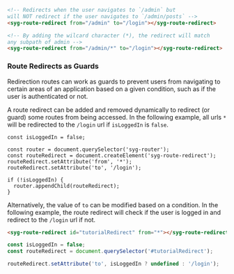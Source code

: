 ```html
<!-- Redirects when the user navigates to `/admin` but
will NOT redirect if the user navigates to `/admin/posts` -->
<syg-route-redirect from="/admin" to="/login"></syg-route-redirect>

<!-- By adding the wilcard character (*), the redirect will match
any subpath of admin -->
<syg-route-redirect from="/admin/*" to="/login"></syg-route-redirect>
```

### Route Redirects as Guards

Redirection routes can work as guards to prevent users from navigating to certain areas of an application based on a given condition, such as if the user is authenticated or not.

A route redirect can be added and removed dynamically to redirect (or guard) some routes from being accessed. In the following example, all urls `*` will be redirected to the `/login` url if `isLoggedIn` is `false`.

```tsx
const isLoggedIn = false;

const router = document.querySelector('syg-router');
const routeRedirect = document.createElement('syg-route-redirect');
routeRedirect.setAttribute('from', '*');
routeRedirect.setAttribute('to', '/login');

if (!isLoggedIn) {
  router.appendChild(routeRedirect);
}
```

Alternatively, the value of `to` can be modified based on a condition. In the following example, the route redirect will check if the user is logged in and redirect to the `/login` url if not.

```html
<syg-route-redirect id="tutorialRedirect" from="*"></syg-route-redirect>
```

```javascript
const isLoggedIn = false;
const routeRedirect = document.querySelector('#tutorialRedirect');

routeRedirect.setAttribute('to', isLoggedIn ? undefined : '/login');
```